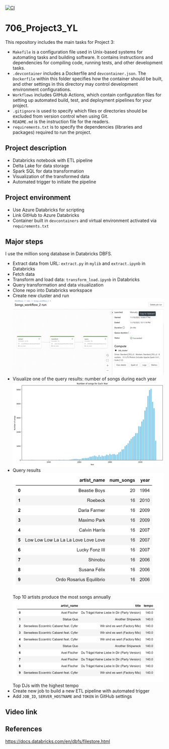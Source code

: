 [![CI](https://github.com/nogibjj/706_Week01_YL/actions/workflows/cicd.yml/badge.svg)](https://github.com/nogibjj/706_Week01_YL/actions/workflows/cicd.yml)

# 706_Project3_YL

This repository includes the main tasks for Project 3:

* `Makefile` is a configuration file used in Unix-based systems for automating tasks and building software. It contains instructions and dependencies for compiling code, running tests, and other development tasks.
* `.devcontainer` includes a Dockerfile and `devcontainer.json`. The `Dockerfile` within this folder specifies how the container should be built, and other settings in this directory may control development environment configurations.
* `Workflows` includes GitHub Actions, which contain configuration files for setting up automated build, test, and deployment pipelines for your project.
* `.gitignore` is used to specify which files or directories should be excluded from version control when using Git.
* `README.md` is the instruction file for the readers.
* `requirements.txt` is to specify the dependencies (libraries and packages) required to run the project.

## Project description
* Databricks notebook with ETL pipeline
* Delta Lake for data storage
* Spark SQL for data transformation
* Visualization of the transformed data
* Automated trigger to initiate the pipeline

## Project environment

* Use Azure Databricks for scripting
* Link GitHub to Azure Databricks
* Container built in `devcontainers` and virtual environment activated via `requirements.txt`

## Major steps
I use the million song database in Databricks DBFS.
* Extract data from URL: `extract.py` in `mylib` and `extract.ipynb` in Databricks
* Fetch data
* Transform and load data: `transform_load.ipynb` in Databricks
* Query transformation and data visualization
* Clone repo into Databricks workspace
* Create new cluster and run
![Alt text](figures/songs_workflow.png)
* Visualize one of the query results: number of songs during each year
![Alt text](figures/vis.png)
* Query results
![Alt text](figures/top_artists.png)
Top 10 artists produce the most songs annually
![Alt text](figures/topDJs.png)
Top DJs with the highest tempo
* Create new job to build a new ETL pipeline with automated trigger
* Add `JOB_ID`, `SERVER_HOSTNAME` and `TOKEN` in GitHub settings

## Video link


## References

https://docs.databricks.com/en/dbfs/filestore.html